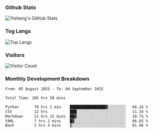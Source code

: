 ### Github Stats
![Yisheng's GitHub Stats](https://github-readme-stats-9qabuvhk1-gongyisheng.vercel.app/api?username=gongyisheng&count_private=true&show_icons=true)
### Tog Langs
![Top Langs](https://github-readme-stats-9qabuvhk1-gongyisheng.vercel.app/api/top-langs/?username=gongyisheng&layout=compact)
### Visitors
![Visitor Count](https://profile-counter.glitch.me/gongyisheng/count.svg)
### Monthly Development Breakdown
<!--START_SECTION:waka-->

```txt
From: 05 August 2025 - To: 04 September 2025

Total Time: 105 hrs 50 mins

Python       70 hrs 1 min    ████████████████▓░░░░░░░░   66.16 %
CSV          12 hrs          ███░░░░░░░░░░░░░░░░░░░░░░   11.34 %
Markdown     11 hrs 22 mins  ██▓░░░░░░░░░░░░░░░░░░░░░░   10.75 %
YAML         7 hrs 2 mins    █▓░░░░░░░░░░░░░░░░░░░░░░░   06.65 %
Bash         2 hrs 4 mins    ▒░░░░░░░░░░░░░░░░░░░░░░░░   01.96 %
```

<!--END_SECTION:waka-->

